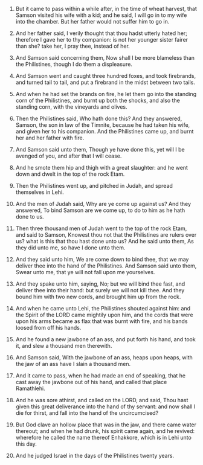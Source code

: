 1. But it came to pass within a while after, in the time of wheat
harvest, that Samson visited his wife with a kid; and he said, I will
go in to my wife into the chamber. But her father would not suffer him
to go in.

2. And her father said, I verily thought that thou hadst utterly
hated her; therefore I gave her to thy companion: is not her younger
sister fairer than she? take her, I pray thee, instead of her.

3. And Samson said concerning them, Now shall I be more blameless
than the Philistines, though I do them a displeasure.

4. And Samson went and caught three hundred foxes, and took
firebrands, and turned tail to tail, and put a firebrand in the midst
between two tails.

5. And when he had set the brands on fire, he let them go into the
standing corn of the Philistines, and burnt up both the shocks, and
also the standing corn, with the vineyards and olives.

6. Then the Philistines said, Who hath done this? And they answered,
Samson, the son in law of the Timnite, because he had taken his wife,
and given her to his companion. And the Philistines came up, and burnt
her and her father with fire.

7. And Samson said unto them, Though ye have done this, yet will I
be avenged of you, and after that I will cease.

8. And he smote them hip and thigh with a great slaughter: and he
went down and dwelt in the top of the rock Etam.

9. Then the Philistines went up, and pitched in Judah, and spread
themselves in Lehi.

10. And the men of Judah said, Why are ye come up against us? And
they answered, To bind Samson are we come up, to do to him as he hath
done to us.

11. Then three thousand men of Judah went to the top of the rock
Etam, and said to Samson, Knowest thou not that the Philistines are
rulers over us? what is this that thou hast done unto us? And he said
unto them, As they did unto me, so have I done unto them.

12. And they said unto him, We are come down to bind thee, that we
may deliver thee into the hand of the Philistines. And Samson said
unto them, Swear unto me, that ye will not fall upon me yourselves.

13. And they spake unto him, saying, No; but we will bind thee fast,
and deliver thee into their hand: but surely we will not kill thee.
And they bound him with two new cords, and brought him up from the
rock.

14. And when he came unto Lehi, the Philistines shouted against him:
and the Spirit of the LORD came mightily upon him, and the cords that
were upon his arms became as flax that was burnt with fire, and his
bands loosed from off his hands.

15. And he found a new jawbone of an ass, and put forth his hand,
and took it, and slew a thousand men therewith.

16. And Samson said, With the jawbone of an ass, heaps upon heaps,
with the jaw of an ass have I slain a thousand men.

17. And it came to pass, when he had made an end of speaking, that
he cast away the jawbone out of his hand, and called that place
Ramathlehi.

18. And he was sore athirst, and called on the LORD, and said, Thou
hast given this great deliverance into the hand of thy servant: and
now shall I die for thirst, and fall into the hand of the
uncircumcised?

19. But God clave an hollow place that was in the
jaw, and there came water thereout; and when he had drunk, his spirit
came again, and he revived: wherefore he called the name thereof
Enhakkore, which is in Lehi unto this day.

20. And he judged Israel in the days of the Philistines twenty
years.